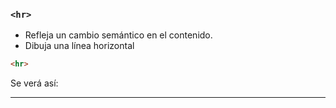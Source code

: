 ### ````<hr>````

- Refleja un cambio semántico en el contenido.
- Dibuja una línea horizontal
````HTML
<hr>
````

Se verá así:

<hr>